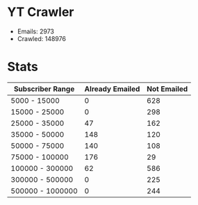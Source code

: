# YT Crawler
- Emails: 2973
- Crawled: 148976

# Stats
| Subscriber Range  | Already Emailed | Not Emailed |
|-------|-------|-------|
| 5000 - 15000 | 0 | 628 |
| 15000 - 25000 | 0 | 298 |
| 25000 - 35000 | 47 | 162 |
| 35000 - 50000 | 148 | 120 |
| 50000 - 75000 | 140 | 108 |
| 75000 - 100000 | 176 | 29 |
| 100000 - 300000 | 62 | 586 |
| 300000 - 500000 | 0 | 225 |
| 500000 - 1000000 | 0 | 244 |
